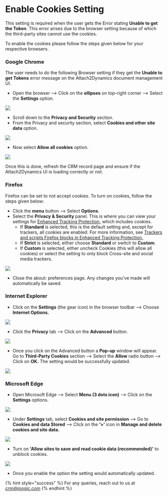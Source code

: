 # Enable Cookies Setting

This setting is required when the user gets the Error stating **Unable to get the Token**. This error arises due to the browser setting because of which the third-party sites cannot use the cookies.

To enable the cookies please follow the steps given below for your respective browsers.

### Google Chrome

The user needs to do the following Browser setting if they get the **Unable to get Tokens** error message on the Attach2Dynamics document management UI.

* Open the browser --> Click on the **ellipses** on top-right corner --> Select the **Settings** option.

![](../../.gitbook/assets/Chrome\_4.png)

* Scroll down to the **Privacy and Security** section.
* From the Privacy and security section, select **Cookies and other site data** option.

![](../../.gitbook/assets/Chrome\_5.png)

* Now select **Allow all cookies** option.

![](../../.gitbook/assets/Chrome\_6.png)

Once this is done, refresh the CRM record page and ensure if the Attach2Dynamics UI is loading correctly or not.

### Firefox

Firefox can be set to not accept cookies. To turn on cookies, follow the steps given below:

* Click the **menu** button --> Select **Options**.
* Select the **Privacy & Security** panel. This is where you can view your settings for [Enhanced Tracking Protection](https://support.mozilla.org/en-US/kb/enhanced-tracking-protection-firefox-desktop), which includes cookies.
  * If **Standard** is selected, this is the default setting and, except for trackers, all cookies are enabled. For more information, see [Trackers and scripts Firefox blocks in Enhanced Tracking Protection.](https://support.mozilla.org/en-US/kb/trackers-and-scripts-firefox-blocks-enhanced-track)
  * If **Strict** is selected, either choose **Standard** or switch to **Custom**.
  * If **Custom** is selected, either uncheck Cookies (this will allow all cookies) or select the setting to only block Cross-site and social media trackers.

![](../../.gitbook/assets/Firefox\_1.png)

* Close the about: preferences page. Any changes you've made will automatically be saved.

### Internet Explorer

* Click on the **Settings** (the gear icon) in the browser toolbar --> Choose **Internet Options.**

![](../../.gitbook/assets/IE\_1.png)

* Click the **Privacy** tab --> Click on the **Advanced** button.

![](../../.gitbook/assets/IE\_2.png)

* Once you click on the Advanced button a **Pop-up** window will appear. Go to **Third-Party Cookies** section --> Select the **Allow** radio button --> Click on **OK.** The setting would be successfully updated.

![](../../.gitbook/assets/IE\_3.png)

### Microsoft Edge

* Open Microsoft Edge --> Select **Menu (3 dots icon)** --> Click on the **Settings** options.

![](../../.gitbook/assets/MEdge\_1.png)

* Under **Settings** tab, select **Cookies and site permission** --> Go to **Cookies and data Stored** --> Click on the **‘>’** icon in **Manage and delete cookies and site data.**

![](../../.gitbook/assets/MEdge\_2.png)

* Turn on **'Allow sites to save and read cookie data (recommended)'** to unblock cookies.

![](../../.gitbook/assets/MEdge\_3.png)

* Once you enable the option the setting would automatically updated.



{% hint style="success" %}
For any queries, reach out to us at [crm@inogic.com](mailto:crm@inogic.com)
{% endhint %}

